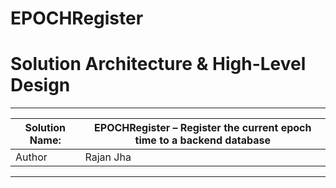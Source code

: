 # EPOCHRegister
# Solution Architecture & High-Level Design

--------------------------------------------------------------------------------------------
|Solution Name:     | EPOCHRegister – Register the current epoch time to a backend database | 
--------------------|-----------------------------------------------------------------------|
|Author             | Rajan Jha                                                             |
---------------------------------------------------------------------------------------------



